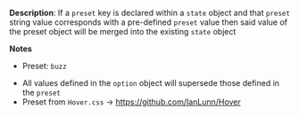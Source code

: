 __Description__: If a `preset` key is declared within a `state` object and that `preset` string value corresponds with a pre-defined `preset` value then said value of the preset object will be merged into the existing `state` object

__Notes__

+ Preset: `buzz`
- All values defined in the `option` object will supersede those defined in the `preset`
- Preset from `Hover.css` -> https://github.com/IanLunn/Hover